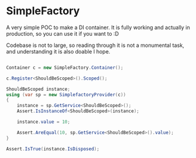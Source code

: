 # SimpleFactory
A very simple POC to make a DI container. 
It is fully working and actually in production, so you can use it if you want to :D

Codebase is not to large, so reading through it is not a monumental task, and understanding it is also doable I hope. 

```csharp

Container c = new SimpleFactory.Container();

c.Register<ShouldBeScoped>().Scoped();

ShouldBeScoped instance;
using (var sp = new SimplefactoryProvider(c))
{
    instance = sp.GetService<ShouldBeScoped>();
    Assert.IsInstanceOf<ShouldBeScoped>(instance);

    instance.value = 10;

    Assert.AreEqual(10, sp.GetService<ShouldBeScoped>().value);
}

Assert.IsTrue(instance.IsDisposed);


```
